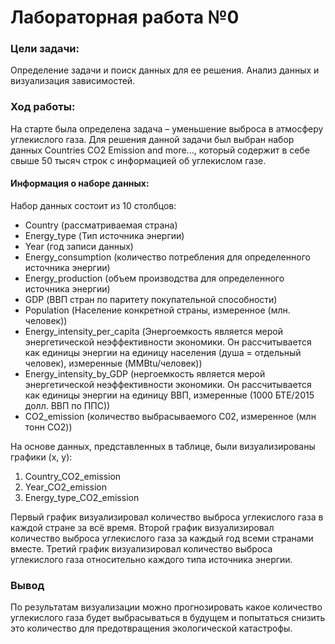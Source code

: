 # Лабораторная работа №0

### Цели задачи:
Определение задачи и поиск данных для ее решения. Анализ данных и визуализация зависимостей.
### Ход работы:
На старте была определена задача – уменьшение выброса в атмосферу углекислого газа. Для решения данной задачи был выбран набор данных Countries CO2 Emission and more..., который содержит в себе свыше 50 тысяч строк с информацией об углекислом газе.
#### Информация о наборе данных:
Набор данных состоит из 10 столбцов:
- Country (рассматриваемая страна)
- Energy_type (Тип источника энергии)
- Year (год записи данных)
- Energy_consumption (количество потребления для определенного источника энергии)
- Energy_production (объем производства для определенного источника энергии)
- GDP (ВВП стран по паритету покупательной способности)
- Population (Население конкретной страны, измеренное (млн. человек))
-	Energy_intensity_per_capita (Энергоемкость является мерой энергетической неэффективности экономики. Он рассчитывается как единицы энергии на единицу населения (душа = отдельный человек), измеренные (MMBtu/человек))
- Energy_intensity_by_GDP (нергоемкость является мерой энергетической неэффективности экономики. Он рассчитывается как единицы энергии на единицу ВВП, измеренные (1000 БТЕ/2015 долл. ВВП по ППС))
- CO2_emission (количество выбрасываемого C02, измеренное (млн тонн CO2))

На основе данных, представленных в таблице, были визуализированы графики (x, y):
1.	Country_CO2_emission
2.	Year_CO2_emission
3.	Energy_type_CO2_emission

Первый график визуализировал количество выброса углекислого газа в каждой стране за всё время. Второй график визуализировал количество выброса углекислого газа за каждый год всеми странами вместе. Третий график визуализировал количество выброса углекислого газа относительно каждого типа источника энергии.
### Вывод
По результатам визуализации можно прогнозировать какое количество углекислого газа будет выбрасываться в будущем и попытаться снизить это количество для предотвращения экологической катастрофы. 